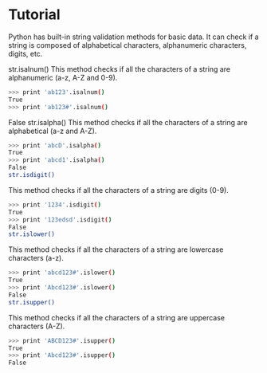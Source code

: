 # Tutorial

Python has built-in string validation methods for basic data. It can check if a string is composed of alphabetical characters, alphanumeric characters, digits, etc.

str.isalnum()
This method checks if all the characters of a string are alphanumeric (a-z, A-Z and 0-9).

```bash
>>> print 'ab123'.isalnum()
True
>>> print 'ab123#'.isalnum()
```

False
str.isalpha()
This method checks if all the characters of a string are alphabetical (a-z and A-Z).

```bash
>>> print 'abcD'.isalpha()
True
>>> print 'abcd1'.isalpha()
False
str.isdigit()
```

This method checks if all the characters of a string are digits (0-9).

```bash
>>> print '1234'.isdigit()
True
>>> print '123edsd'.isdigit()
False
str.islower()
```

This method checks if all the characters of a string are lowercase characters (a-z).

```bash
>>> print 'abcd123#'.islower()
True
>>> print 'Abcd123#'.islower()
False
str.isupper()
```

This method checks if all the characters of a string are uppercase characters (A-Z).

```bash
>>> print 'ABCD123#'.isupper()
True
>>> print 'Abcd123#'.isupper()
False
```
